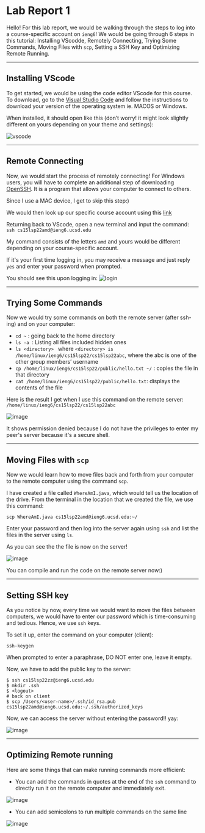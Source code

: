# Lab Report 1

Hello! For this lab report, we would be walking through the
steps to log into a course-specific account on `ieng6`!
We would be going through 6 steps in this tutorial:
Installing VScodde, Remotely Connecting, Trying Some
Commands, Moving Files with `scp`, Setting a SSH Key and 
Optimizing Remote Running.

***

## Installing VScode
To get started, we would be using the code editor VScode for this course. To download, go to the [Visual Studio Code](https://code.visualstudio.com/) and follow the instructions to download your version of the operating system ie. MACOS or Windows. 

When installed, it should open like this (don’t worry! it might look slightly different on yours depending on your theme and settings): 

![vscode](https://user-images.githubusercontent.com/103202818/162368933-9fffeeaa-aee7-49f0-a179-6e7fbf771928.png) 

***

## Remote Connecting

Now, we would start the process of remotely connecting! 
For Windows users, you will have to complete an additional step of downloading [OpenSSH](https://docs.microsoft.com/en-us/windows-server/administration/openssh/openssh_install_firstuse). It is a program that allows your computer to connect to others.

Since I use a MAC device, I get to skip this step:) 

We would then look up our specific course account using this [link](https://sdacs.ucsd.edu/~icc/index.php) 

Returning back to VScode, open a new terminal and input the command: 
`ssh cs15lsp22amd@ieng6.ucsd.edu`

My command consists of the letters `amd` and yours would be different depending on your course-specific account. 

If it's your first time logging in, you may receive a message and just reply `yes` and enter your password when prompted. 

You should see this upon logging in: 
![login](https://user-images.githubusercontent.com/103202818/162369536-7f82dbf3-2ebd-480d-b333-137cda15713b.png)

***
## Trying Some Commands
Now we would try some commands on both the remote server (after ssh-ing) and on your computer: 
* `cd ~` : going back to the home directory
* `ls -a `: Listing all files included hidden ones
* `ls <directory> ` where `<directory> is /home/linux/ieng6/cs15lsp22/cs15lsp22abc`, where the abc is one of the other group members’ username
* `cp /home/linux/ieng6/cs15lsp22/public/hello.txt ~/` : copies the file in that directory
* `cat /home/linux/ieng6/cs15lsp22/public/hello.txt`: displays the contents of the file 

Here is the result I get when I use this command on the remote server: `/home/linux/ieng6/cs15lsp22/cs15lsp22abc`

![image](https://user-images.githubusercontent.com/103202818/162370194-57d29910-111c-48e9-aa65-bdf00f99eb8f.png)

It shows permission denied because I do not have the privileges to enter my peer's server because it's a secure shell.

***
## Moving Files with `scp`

Now we would learn how to move files back and forth from your computer to the remote computer using the command `scp`. 

I have created a file called `WhereAmI.java`, which would tell us the location of the drive. From the terminal in the location that we created the file, we use this command: 

`scp WhereAmI.java cs15lsp22amd@ieng6.ucsd.edu:~/`

Enter your password and then log into the server again using `ssh` and list the files in the server using `ls`. 

As you can see the the file is now on the server!

![image](https://user-images.githubusercontent.com/103202818/162370871-593c722a-b10d-4eb6-9490-7dae991ad355.png)

You can compile and run the code on the remote server now:)

***
## Setting SSH key
As you notice by now, every time we would want to move the files between computers, we would have to enter our password which is time-consuming and tedious. Hence, we use `ssh` keys. 

To set it up, enter the command on your computer (client):

`ssh-keygen`

When prompted to enter a paraphrase, DO NOT enter one, leave it empty. 

Now, we have to add the public key to the server:

`$ ssh cs15lsp22zz@ieng6.ucsd.edu`\
`$ mkdir .ssh`\
`$ <logout>`\
`# back on client`\
`$ scp /Users/<user-name>/.ssh/id_rsa.pub cs15lsp22amd@ieng6.ucsd.edu:~/.ssh/authorized_keys`

Now, we can access the server without entering the password!! yay: 

![image](https://user-images.githubusercontent.com/103202818/162371418-bdfdf5cd-0084-4b09-8584-a2a9e3cf69c7.png)

***
## Optimizing Remote running

Here are some things that can make running commands more efficient: 

* You can add the commands in quotes at the end of the `ssh` command to directly run it on the remote computer and immediately exit. 

![image](https://user-images.githubusercontent.com/103202818/162371714-09e51cf1-71d3-4c10-b128-004212aef894.png)

* You can add semicolons to run multiple commands on the same line

![image](https://user-images.githubusercontent.com/103202818/162371946-c8fb7c6e-d796-4e28-96b1-8f7a3c79b624.png)























